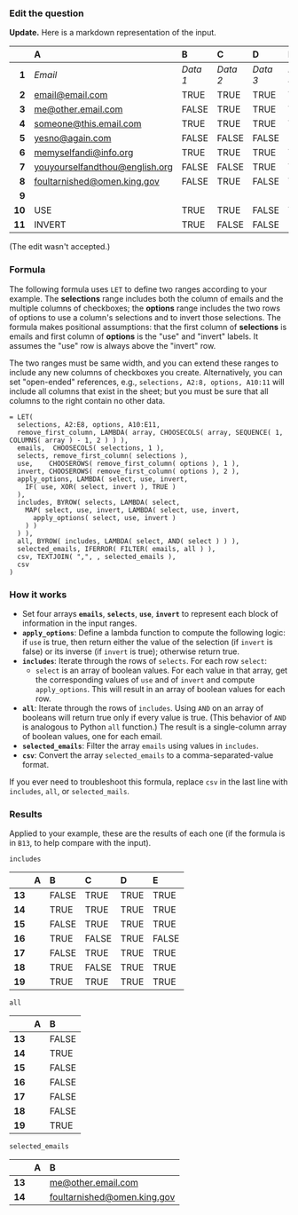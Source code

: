 ### Edit the question

**Update.** Here is a markdown representation of the input.

|        | A                              |     B    |     C    |     D    |     E    |
| ------:|:------------------------------ |:-------- |:-------- |:-------- |:-------- |
| **1**  | *Email*                        | *Data 1* | *Data 2* | *Data 3* | *Data 4* |
| **2**  | email@email.com                |  TRUE    |  TRUE    |  TRUE    |  TRUE    |
| **3**  | me@other.email.com             |  FALSE   |  TRUE    |  TRUE    |  TRUE    |
| **4**  | someone@this.email.com         |  TRUE    |  TRUE    |  TRUE    |  TRUE    |
| **5**  | yesno@again.com                |  FALSE   |  FALSE   |  FALSE   |  FALSE   |
| **6**  | memyselfandi@info.org          |  TRUE    |  TRUE    |  TRUE    |  TRUE    |
| **7**  | youyourselfandthou@english.org |  FALSE   |  FALSE   |  TRUE    |  TRUE    |
| **8**  | foultarnished@omen.king.gov    |  FALSE   |  TRUE    |  FALSE   |  TRUE    |
| **9**  |                                |          |          |          |          |
| **10** | USE                            |  TRUE    |  TRUE    |  FALSE   |  TRUE    |
| **11** | INVERT                         |  TRUE    |  FALSE   |  FALSE   |  FALSE   |

(The edit wasn't accepted.)

### Formula

The following formula uses `LET` to define two ranges according to your example. The **selections** range includes both the column of emails and the multiple columns of checkboxes; the **options** range includes the two rows of options to use a column's selections and to invert those selections. The formula makes positional assumptions: that the first column of **selections** is emails and first column of **options** is the "use" and "invert" labels. It assumes the "use" row is always above the "invert" row.

The two ranges must be same width, and you can extend these ranges to include any new columns of checkboxes you create. Alternatively, you can set "open-ended" references, e.g., `selections, A2:8, options, A10:11` will include all columns that exist in the sheet; but you must be sure that all columns to the right contain no other data.

```
= LET(
  selections, A2:E8, options, A10:E11,
  remove_first_column, LAMBDA( array, CHOOSECOLS( array, SEQUENCE( 1, COLUMNS( array ) - 1, 2 ) ) ),
  emails,  CHOOSECOLS( selections, 1 ),
  selects, remove_first_column( selections ),
  use,    CHOOSEROWS( remove_first_column( options ), 1 ),
  invert, CHOOSEROWS( remove_first_column( options ), 2 ),
  apply_options, LAMBDA( select, use, invert, 
    IF( use, XOR( select, invert ), TRUE )
  ),
  includes, BYROW( selects, LAMBDA( select,
    MAP( select, use, invert, LAMBDA( select, use, invert,
      apply_options( select, use, invert ) 
    ) )
  ) ),
  all, BYROW( includes, LAMBDA( select, AND( select ) ) ),
  selected_emails, IFERROR( FILTER( emails, all ) ),
  csv, TEXTJOIN( ",", , selected_emails ),
  csv
)
```

### How it works

- Set four arrays **`emails`**, **`selects`**, **`use`**, **`invert`** to represent each block of information in the input ranges. 
- **`apply_options`**: Define a lambda function to compute the following logic: if `use` is true, then return either the value of the selection (if `invert` is false) or its inverse (if `invert` is true); otherwise return true.
- **`includes`**: Iterate through the rows of `selects`. For each row `select`:
    - `select` is an array of boolean values. For each value in that array, get the corresponding values of `use` and of `invert` and compute `apply_options`. This will result in an array of boolean values for each row.
- **`all`**: Iterate through the rows of `includes`. Using `AND` on an array of booleans will return true only if every value is true. (This behavior of `AND` is analogous to Python `all` function.) The result is a single-column array of boolean values, one for each email. 
- **`selected_emails`**: Filter the array `emails` using values in `includes`.
- **`csv`**: Convert the array `selected_emails` to a comma-separated-value format.

If you ever need to troubleshoot this formula, replace `csv` in the last line with `includes`, `all`, or `selected_mails`. 

### Results

Applied to your example, these are the results of each one (if the formula is in `B13`, to help compare with the input).

`includes`

|        | A |    B   |    C   |    D   |    E   |
| ------:|:-:|:------ |:------ |:------ |:------ |
| **13** |   | FALSE  | TRUE   | TRUE   | TRUE   |
| **14** |   | TRUE   | TRUE   | TRUE   | TRUE   |
| **15** |   | FALSE  | TRUE   | TRUE   | TRUE   |
| **16** |   | TRUE   | FALSE  | TRUE   | FALSE  |
| **17** |   | FALSE  | TRUE   | TRUE   | TRUE   |
| **18** |   | TRUE   | FALSE  | TRUE   | TRUE   |
| **19** |   | TRUE   | TRUE   | TRUE   | TRUE   |

`all`

|        | A |    B   |
| ------:|:-:|:------ |
| **13** |   | FALSE  |
| **14** |   | TRUE   |
| **15** |   | FALSE  |
| **16** |   | FALSE  |
| **17** |   | FALSE  |
| **18** |   | FALSE  |
| **19** |   | TRUE   |

`selected_emails`

|        | A | B                              |
| ------:|:-:|:------------------------------ |
| **13** |   | me@other.email.com             |
| **14** |   | foultarnished@omen.king.gov    |
